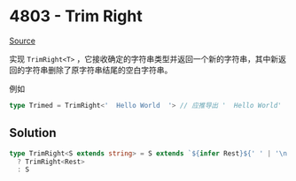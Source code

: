 # 4803 - Trim Right

[Source](https://github.com/lybenson/ts-checker/blob/master/src/4803-medium-trim-right/template.ts)

实现 `TrimRight<T>` ，它接收确定的字符串类型并返回一个新的字符串，其中新返回的字符串删除了原字符串结尾的空白字符串。

例如

```ts
type Trimed = TrimRight<'  Hello World  '> // 应推导出 '  Hello World'
```

## Solution

```ts
type TrimRight<S extends string> = S extends `${infer Rest}${' ' | '\n' | '\t'}`
  ? TrimRight<Rest>
  : S
```
